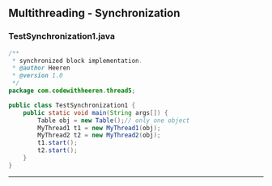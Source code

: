 ## Multithreading - Synchronization

### TestSynchronization1.java

```java
/**
 * synchronized block implementation.
 * @author Heeren
 * @version 1.0
 */
package com.codewithheeren.thread5;

public class TestSynchronization1 {
	public static void main(String args[]) {
		Table obj = new Table();// only one object
		MyThread1 t1 = new MyThread1(obj);
		MyThread2 t2 = new MyThread2(obj);
		t1.start();
		t2.start();
	}
}
```
---
